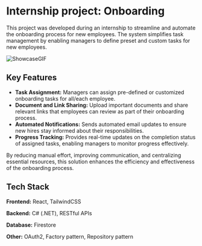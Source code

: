 # Internship project: Onboarding

This project was developed during an internship to streamline and automate the onboarding process for new employees. The system simplifies task management by enabling managers to define preset and custom tasks for new employees.

![ShowcaseGIF](https://github.com/MrFrolin/Onboarding/blob/master/OnboardingShowCaseGIF.gif)

## Key Features

- **Task Assignment:** Managers can assign pre-defined or customized onboarding tasks for all/each employee.  
- **Document and Link Sharing:** Upload important documents and share relevant links that employees can review as part of their onboarding process.  
- **Automated Notifications:** Sends automated email updates to ensure new hires stay informed about their responsibilities.  
- **Progress Tracking:** Provides real-time updates on the completion status of assigned tasks, enabling managers to monitor progress effectively.  

By reducing manual effort, improving communication, and centralizing essential resources, this solution enhances the efficiency and effectiveness of the onboarding process.


## Tech Stack

**Frontend:** React, TailwindCSS

**Backend:** C# (.NET), RESTful APIs

**Database:** Firestore

**Other:** OAuth2, Factory pattern, Repository pattern


